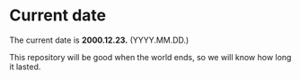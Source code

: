 # Current date

The current date is **2000.12.23.** (YYYY.MM.DD.)

This repository will be good when the world ends, so we will know how long it lasted.